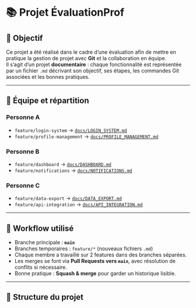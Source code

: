 # 📚 Projet ÉvaluationProf

## 🚀 Objectif
Ce projet a été réalisé dans le cadre d’une évaluation afin de mettre en pratique la gestion de projet avec **Git** et la collaboration en équipe.  
Il s’agit d’un projet **documentaire** : chaque fonctionnalité est représentée par un fichier `.md` décrivant son objectif, ses étapes, les commandes Git associées et les bonnes pratiques.

---

## 👥 Équipe et répartition

### Personne A
- `feature/login-system` → [`docs/LOGIN_SYSTEM.md`](docs/LOGIN_SYSTEM.md)  
- `feature/profile-management` → [`docs/PROFILE_MANAGEMENT.md`](docs/PROFILE_MANAGEMENT.md)  

### Personne B
- `feature/dashboard` → [`docs/DASHBOARD.md`](docs/DASHBOARD.md)  
- `feature/notifications` → [`docs/NOTIFICATIONS.md`](docs/NOTIFICATIONS.md)  

### Personne C
- `feature/data-export` → [`docs/DATA_EXPORT.md`](docs/DATA_EXPORT.md)  
- `feature/api-integration` → [`docs/API_INTEGRATION.md`](docs/API_INTEGRATION.md)  

---

## 🔀 Workflow utilisé

- Branche principale : **`main`**  
- Branches temporaires : `feature/*` (nouveaux fichiers `.md`)  
- Chaque membre a travaillé sur 2 features dans des branches séparées.  
- Les merges se font via **Pull Requests vers `main`**, avec résolution de conflits si nécessaire.  
- Bonne pratique : **Squash & merge** pour garder un historique lisible.  

---

## 📂 Structure du projet
